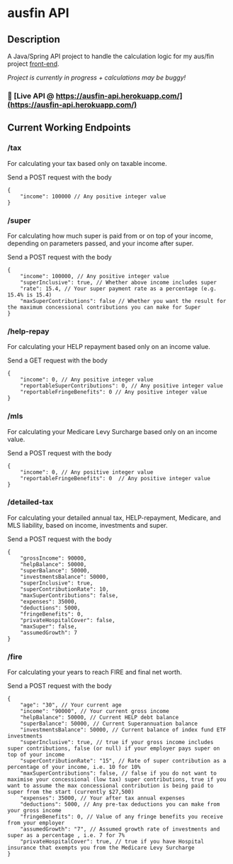 # ausfin API

## Description

A Java/Spring API project to handle the calculation logic for my aus/fin project [front-end](https://github.com/austnly/ausfin).

_Project is currently in progress + calculations may be buggy!_

### 🚀 [Live API @ https://ausfin-api.herokuapp.com/](https://ausfin-api.herokuapp.com/)

## Current Working Endpoints

### /tax

For calculating your tax based only on taxable income.

Send a POST request with the body

```
{
    "income": 100000 // Any positive integer value
}
```

### /super

For calculating how much super is paid from or on top of your income, depending on parameters passed, and your income after super.

Send a POST request with the body

```
{
    "income": 100000, // Any positive integer value
    "superInclusive": true, // Whether above income includes super
    "rate": 15.4, // Your super payment rate as a percentage (e.g. 15.4% is 15.4)
    "maxSuperContributions": false // Whether you want the result for the maximum concessional contributions you can make for Super
}
```

### /help-repay

For calculating your HELP repayment based only on an income value.

Send a GET request with the body

```
{
    "income": 0, // Any positive integer value
    "reportableSuperContributions": 0, // Any positive integer value
    "reportableFringeBenefits": 0 // Any positive integer value
}
```

### /mls

For calculating your Medicare Levy Surcharge based only on an income value.

Send a POST request with the body

```
{
    "income": 0, // Any positive integer value
    "reportableFringeBenefits": 0  // Any positive integer value
}
```

### /detailed-tax

For calculating your detailed annual tax, HELP-repayment, Medicare, and MLS liability, based on income, investments and super.

Send a POST request with the body

```
{
    "grossIncome": 90000,
    "helpBalance": 50000,
    "superBalance": 50000,
    "investmentsBalance": 50000,
    "superInclusive": true,
    "superContributionRate": 10,
    "maxSuperContributions": false,
    "expenses": 35000,
    "deductions": 5000,
    "fringeBenefits": 0,
    "privateHospitalCover": false,
    "maxSuper": false,
    "assumedGrowth": 7
}
```

### /fire

For calculating your years to reach FIRE and final net worth.

Send a POST request with the body

```
{
    "age": "30", // Your current age
    "income": "90000", // Your current gross income
    "helpBalance": 50000, // Current HELP debt balance
    "superBalance": 50000, // Current Superannuation balance
    "investmentsBalance": 50000, // Current balance of index fund ETF investments
    "superInclusive": true, // true if your gross income includes super contributions, false (or null) if your employer pays super on top of your income
    "superContributionRate": "15", // Rate of super contribution as a percentage of your income, i.e. 10 for 10%
    "maxSuperContributions": false, // false if you do not want to maximise your concessional (low tax) super contributions, true if you want to assume the max concessional contribution is being paid to super from the start (currently $27,500)
    "expenses": 35000, // Your after tax annual expenses
    "deductions": 5000, // Any pre-tax deductions you can make from your gross income
    "fringeBenefits": 0, // Value of any fringe benefits you receive from your employer
    "assumedGrowth": "7", // Assumed growth rate of investments and super as a percentage , i.e. 7 for 7%
    "privateHospitalCover": true, // true if you have Hospital insurance that exempts you from the Medicare Levy Surcharge
}
```
